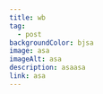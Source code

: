 ```yaml
---
title: wb
tag:
  - post
backgroundColor: bjsa
image: asa
imageAlt: asa
description: asaasa
link: asa
---
```

